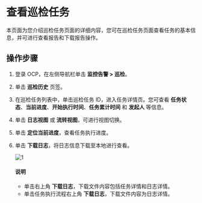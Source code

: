 # 查看巡检任务

本页面为您介绍巡检任务页面的详细内容，您可在巡检任务页面查看任务的基本信息，并可进行查看报告和下载报告操作。

## 操作步骤

1. 登录 OCP，在左侧导航栏单击 **监控告警 > 巡检**。

2. 单击 **巡检历史** 页签。

3. 在巡检任务列表中，单击巡检任务 ID，进入任务详情页。您可查看 **任务状态**、**当前进度**、**开始执行时间**、**任务累计时间** 和 **发起人** 等信息。

4. 单击 **日志视图** 或 **流转视图**，可进行视图切换。

5. 单击 **定位当前进度**，查看任务执行进度。

6. 单击 **下载日志**，将日志信息下载至本地进行查看。

    ![1](https://obbusiness-private.oss-cn-shanghai.aliyuncs.com/doc/img/ocp/%E6%9F%A5%E7%9C%8B%E5%B7%A1%E6%A3%80%E4%BB%BB%E5%8A%A1.png)

   <main id="notice" type='explain'>
    <h4>说明</h4>
    <ul>
    <li>单击右上角 <strong>下载日志</strong>，下载文件内容包括任务详情和日志详情。</li>
    <li>单击任务执行流程右上角 <strong>下载日志</strong>，下载文件内容为日志详情。</li>
    </ul>
   </main>
